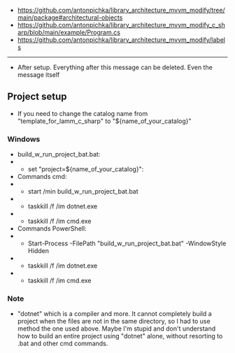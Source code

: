 - https://github.com/antonpichka/library_architecture_mvvm_modify/tree/main/package#architectural-objects
- https://github.com/antonpichka/library_architecture_mvvm_modify_c_sharp/blob/main/example/Program.cs
- https://github.com/antonpichka/library_architecture_mvvm_modify/labels

---

- After setup. Everything after this message can be deleted. Even the message itself

## Project setup

- If you need to change the catalog name from "template_for_lamm_c_sharp" to "${name_of_your_catalog}"

### Windows

- build_w_run_project_bat.bat:
- - set "project=${name_of_your_catalog}":
- Commands cmd:
- - start /min build_w_run_project_bat.bat
- - taskkill /f /im dotnet.exe
- - taskkill /f /im cmd.exe
- Commands PowerShell:
- - Start-Process -FilePath "build_w_run_project_bat.bat" -WindowStyle Hidden
- - taskkill /f /im dotnet.exe
- - taskkill /f /im cmd.exe

### Note

- "dotnet" which is a compiler and more. It cannot completely build a project when the files are not in the same directory, so I had to use method the one used above. Maybe I'm stupid and don't understand how to build an entire project using "dotnet" alone, without resorting to .bat and other cmd commands.